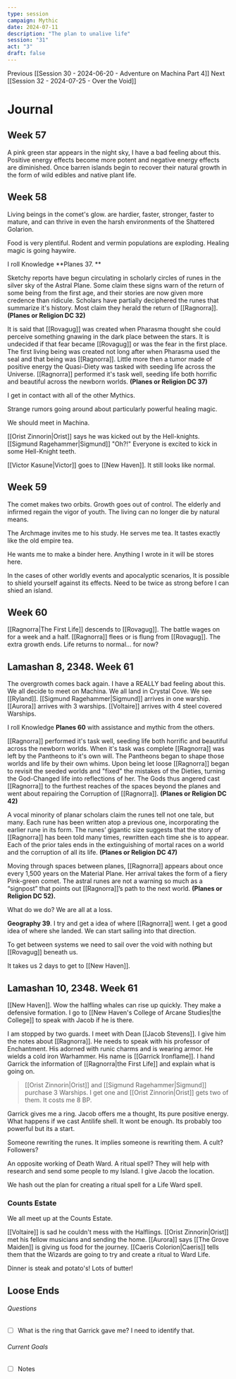 ```yaml
---
type: session
campaign: Mythic
date: 2024-07-11
description: "The plan to unalive life"
session: "31"
act: "3"
draft: false
---
```

Previous [[Session 30 - 2024-06-20 - Adventure on Machina Part 4]]
Next [[Session 32 - 2024-07-25 - Over the Void]]

# Journal
## Week 57
A pink green star appears in the night sky, I have a bad feeling about this.
Positive energy effects become more potent and negative energy effects are diminished. Once barren islands begin to recover their natural growth in the form of wild edibles and native plant life.

## Week 58
Living beings in the comet's glow. are hardier, faster, stronger, faster to mature, and can thrive in even the harsh environments of the Shattered Golarion.

Food is very plentiful.
Rodent and vermin populations are exploding.
Healing magic is going haywire.

I roll Knowledge **Planes 37. **

Sketchy reports have begun circulating in scholarly circles of runes in the silver sky of the Astral Plane. Some claim these signs warn of the return of some being from the first age, and their stories are now given more credence than ridicule. Scholars have partially deciphered the runes that summarize it's history. Most claim they herald the return of [[Ragnorra]]. **(Planes or Religion DC 32)**

It is said that [[Rovagug]] was created when Pharasma thought she could perceive something gnawing in the dark place between the stars. It is undecided if that fear became [[Rovagug]] or was the fear in the first place. The first living being was created not long after when Pharasma used the seal and that being was [[Ragnorra]]. Little more then a tumor made of positive energy the Quasi-Diety was tasked with seeding life across the Universe. [[Ragnorra]] performed it's task well, seeding life both horrific and beautiful across the newborn worlds. **(Planes or Religion DC 37)**


I get in contact with all of the other Mythics.

Strange rumors going around about particularly powerful healing magic.

We should meet in Machina.

[[Orist Zinnorin|Orist]] says he was kicked out by the Hell-knights. [[Sigmund Ragehammer|Sigmund]] "Oh?!" Everyone is excited to kick in some Hell-Knight teeth.

[[Victor Kasune|Victor]] goes to [[New Haven]]. It still looks like normal.

## Week 59
The comet makes two orbits. Growth goes out of control. The elderly and infirmed regain the vigor of youth. The living can no longer die by natural means.

The Archmage invites me to his study.  He serves me tea. It tastes exactly like the old empire tea.

He wants me to make a binder here. Anything I wrote in it will be stores here.

In the cases of other worldly events and apocalyptic scenarios, It is possible to shield yourself against its effects. Need to be twice as strong before I can shied an island.

## Week 60
[[Ragnorra|The First Life]] descends to [[Rovagug]]. The battle wages on for a week and a half. [[Ragnorra]] flees or is flung from [[Rovagug]]. The extra growth ends. Life returns to normal... for now?

## Lamashan 8, 2348. Week 61
The overgrowth comes back again. I have a REALLY bad feeling about this.
We all decide to meet on Machina. We all land in Crystal Cove. We see [[Ryland]]. [[Sigmund Ragehammer|Sigmund]] arrives in one warship. [[Aurora]] arrives with 3 warships. [[Voltaire]] arrives with 4 steel covered Warships. 

I roll Knowledge **Planes 60** with assistance and mythic from the others.

[[Ragnorra]] performed it's task well, seeding life both horrific and beautiful across the newborn worlds. When it's task was complete [[Ragnorra]] was left by the Pantheons to it's own will. The Pantheons began to shape those worlds and life by their own whims. Upon being let loose [[Ragnorra]] began to revisit the seeded worlds and "fixed" the mistakes of the Dieties, turning the God-Changed life into reflections of her. The Gods thus angered cast [[Ragnorra]] to the furthest reaches of the spaces beyond the planes and went about repairing the Corruption of [[Ragnorra]]. **(Planes or Religion DC 42)**

A vocal minority of planar scholars claim the runes tell not one tale, but many. Each rune has been written atop a previous one, incorporating the earlier rune in its form. The runes’ gigantic size suggests that the story of [[Ragnorra]] has been told many times, rewritten each time she is to appear. Each of the prior tales ends in the extinguishing of mortal races on a world and the corruption of all its life. **(Planes or Religion DC 47)**

Moving through spaces between planes, [[Ragnorra]] appears about once every 1,500 years on the Material Plane. Her arrival takes the form of a fiery Pink-green comet. The astral runes are not a warning so much as a “signpost” that points out [[Ragnorra]]’s path to the next world. **(Planes or Religion DC 52).**

What do we do? We are all at a loss.

**Geography 39**. I try and get a idea of where [[Ragnorra]] went. I get a good idea of where she landed. We can start sailing into that direction.

To get between systems we need to sail over the void with nothing but [[Rovagug]] beneath us. 

It takes us 2 days to get to [[New Haven]].

## Lamashan 10, 2348. Week 61
[[New Haven]].
Wow the halfling whales can rise up quickly. They make a defensive formation. I go to [[New Haven's College of Arcane Studies|the College]] to speak with Jacob if he is there. 

I am stopped by two guards. I meet with Dean [[Jacob Stevens]]. I give him the notes about [[Ragnorra]]. He needs to speak with his professor of Enchantment. His adorned with runic charms and is wearing armor. He wields a cold iron Warhammer. His name is [[Garrick Ironflame]].  I hand Garrick the information of [[Ragnorra|the First Life]] and explain what is going on.

> [[Orist Zinnorin|Orist]] and [[Sigmund Ragehammer|Sigmund]] purchase 3 Warships. I get one and [[Orist Zinnorin|Orist]] gets two of them. 
> It costs me 8 BP.

Garrick gives me a ring. Jacob offers me a thought, Its pure positive energy. What happens if we cast Antilife shell. It wont be enough. Its probably too powerful but its a start. 

Someone rewriting the runes. It implies someone is rewriting them. A cult? Followers? 

An opposite working of Death Ward. A ritual spell? They will help with research and send some people to my Island. I give Jacob the location.

We hash out the plan for creating a ritual spell for a Life Ward spell.

### Counts Estate
We all meet up at the Counts Estate.

[[Voltaire]] is sad he couldn't mess with the Halflings.
[[Orist Zinnorin|Orist]] met his fellow musicians and sending the home.
[[Aurora]] says [[The Grove Maiden]] is giving us food for the journey.
[[Caeris Colorion|Caeris]] tells them that the Wizards are going to try and create a ritual to Ward Life.

Dinner is steak and potato's! Lots of butter!


## Loose Ends
###### Questions
- [ ] What is the ring that Garrick gave me? I need to identify that.

###### Current Goals
- [ ] Notes


